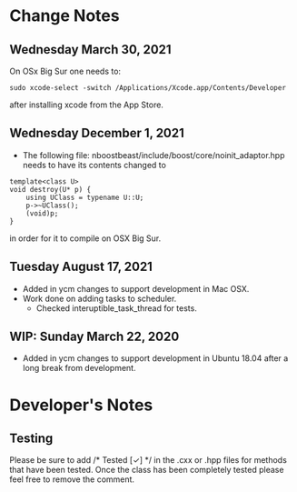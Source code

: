 # Change Notes

## Wednesday March 30, 2021
On OSx Big Sur one needs to:
```
sudo xcode-select -switch /Applications/Xcode.app/Contents/Developer
```
after installing xcode from the App Store.

## Wednesday December 1, 2021
* The following file: nboostbeast/include/boost/core/noinit_adaptor.hpp needs
to have its contents changed to

```
template<class U>
void destroy(U* p) {
    using UClass = typename U::U;
    p->~UClass();
    (void)p;
} 
```

in order for it to compile on OSX Big Sur.

## Tuesday August 17, 2021
* Added in ycm changes to support development in Mac OSX.
* Work done on adding tasks to scheduler.
  * Checked interuptible_task_thread for tests.

## WIP: Sunday March 22, 2020
* Added in ycm changes to support development in Ubuntu 18.04 after a long
  break from development. 


# Developer's Notes

## Testing

Please be sure to add /* Tested [✓] */ in the .cxx or .hpp files for methods
that have been tested. Once the class has been completely tested please feel
free to remove the comment.
